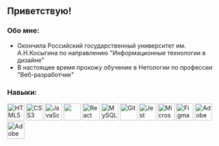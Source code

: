 ## Приветствую!

### Обо мне:
- Окончила Российский государственный университет им. А.Н.Косыгина по направлению "Информационные технологии в дизайне"
- В настоящее время прохожу обучение в Нетологии по профессии "Веб-разработчик"


### Навыки:
<div>
<img width="40" src="https://cdn.jsdelivr.net/gh/devicons/devicon@latest/icons/html5/html5-original.svg" alt="HTML5" />
<img width="40" src="https://cdn.jsdelivr.net/gh/devicons/devicon@latest/icons/css3/css3-original.svg" alt="CSS3" />
<img width="40" src="https://cdn.jsdelivr.net/gh/devicons/devicon@latest/icons/javascript/javascript-original.svg" alt="JavaScript" />
<img width="40" src="https://cdn.jsdelivr.net/gh/devicons/devicon@latest/icons/typescript/typescript-original.svg" alt=""TypeScript" />
<img width="40" src="https://cdn.jsdelivr.net/gh/devicons/devicon@latest/icons/react/react-original.svg" alt="React" />
<img width="40" src="https://cdn.jsdelivr.net/gh/devicons/devicon@latest/icons/mysql/mysql-original.svg" alt="MySQL" />
<img width="40" src="https://cdn.jsdelivr.net/gh/devicons/devicon@latest/icons/git/git-original.svg" alt="Git" />
<img width="40" src="https://cdn.jsdelivr.net/gh/devicons/devicon@latest/icons/jest/jest-plain.svg" alt="Jest" />
<img width="40" src="https://cdn.jsdelivr.net/gh/devicons/devicon@latest/icons/visualstudio/visualstudio-original.svg" alt="Microsoft Visual Studio" />
<img width="40" src="https://cdn.jsdelivr.net/gh/devicons/devicon@latest/icons/figma/figma-original.svg" alt="Figma" />
<img width="40" src="https://cdn.jsdelivr.net/gh/devicons/devicon@latest/icons/photoshop/photoshop-original.svg" alt="Adobe Photoshop" />
<img width="40" src="https://cdn.jsdelivr.net/gh/devicons/devicon@latest/icons/illustrator/illustrator-plain.svg" alt="Adobe Illustrator" />
</div>
